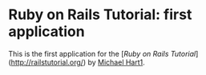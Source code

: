 # Ruby on Rails Tutorial: first application

This is the first application for the
[*Ruby on Rails Tutorial*] (http://railstutorial.org/)
by [Michael Hart1](http://michaelhart1.com/).
